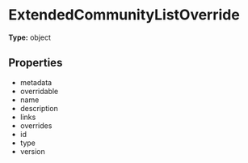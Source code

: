 # ExtendedCommunityListOverride


**Type:** object

## Properties
* metadata
* overridable
* name
* description
* links
* overrides
* id
* type
* version

